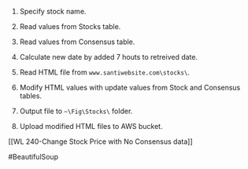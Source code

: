 
1. Specify stock name.

2. Read values from Stocks table.

3. Read values from Consensus table.

4. Calculate new date by added 7 houts to retreived date.

5. Read HTML file from `www.santiwebsite.com\stocks\`.

6. Modify HTML values with update values from Stock and Consensus tables.

7. Output file to `~\Fig\Stocks\` folder.

8. Upload modified HTML files to AWS bucket.

[[WL 240-Change Stock Price with No Consensus data]]

#BeautifulSoup
